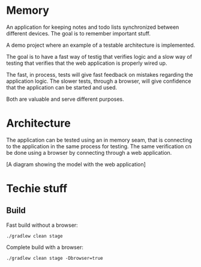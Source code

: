 # Memory

An application for keeping notes and todo lists synchronized between different devices. The goal is to remember 
important stuff.

A demo project where an example of a testable architecture is implemented.

The goal is to have a fast way of testig that verifies logic and a slow way of testing that verifies that the web 
application is properly wired up.

The fast, in process, tests will give fast feedback on mistakes regarding the application logic. 
The slower tests, through a browser, will give confidence that the application can be started and used.

Both are valuable and serve different purposes.

# Architecture

The application can be tested using an in memory seam, that is connecting to the application in the same process for testing.
The same verification cn be done using a browser by connecting through a web application.

[A diagram showing the model with the web application]



# Techie stuff

## Build 

Fast build without a browser:

    ./gradlew clean stage

Complete build with a browser:

    ./gradlew clean stage -Dbrowser=true
